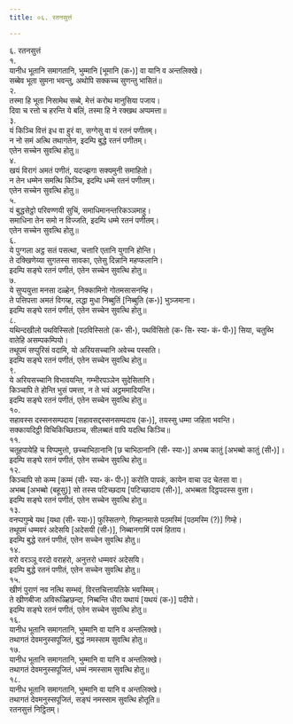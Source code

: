 ```yaml
---
title: ०६. रतनसुत्तं

---
```

६. रतनसुत्तं  
१.  
यानीध भूतानि समागतानि, भुम्मानि [भूमानि (क॰)] वा यानि व अन्तलिक्खे।  
सब्बेव भूता सुमना भवन्तु, अथोपि सक्कच्च सुणन्तु भासितं॥  
२.  
तस्मा हि भूता निसामेथ सब्बे, मेत्तं करोथ मानुसिया पजाय।  
दिवा च रत्तो च हरन्ति ये बलिं, तस्मा हि ने रक्खथ अप्पमत्ता॥  
३.  
यं किञ्चि वित्तं इध वा हुरं वा, सग्गेसु वा यं रतनं पणीतम्।  
न नो समं अत्थि तथागतेन, इदम्पि बुद्धे रतनं पणीतम्।  
एतेन सच्चेन सुवत्थि होतु॥  
४.  
खयं विरागं अमतं पणीतं, यदज्झगा सक्यमुनी समाहितो।  
न तेन धम्मेन समत्थि किञ्चि, इदम्पि धम्मे रतनं पणीतम्।  
एतेन सच्चेन सुवत्थि होतु॥  
५.  
यं बुद्धसेट्ठो परिवण्णयी सुचिं, समाधिमानन्तरिकञ्ञमाहु।  
समाधिना तेन समो न विज्जति, इदम्पि धम्मे रतनं पणीतम्।  
एतेन सच्चेन सुवत्थि होतु॥  
६.  
ये पुग्गला अट्ठ सतं पसत्था, चत्तारि एतानि युगानि होन्ति।  
ते दक्खिणेय्या सुगतस्स सावका, एतेसु दिन्नानि महप्फलानि।  
इदम्पि सङ्घे रतनं पणीतं, एतेन सच्चेन सुवत्थि होतु॥  
७.  
ये सुप्पयुत्ता मनसा दळ्हेन, निक्कामिनो गोतमसासनम्हि।  
ते पत्तिपत्ता अमतं विगय्ह, लद्धा मुधा निब्बुतिं [निब्बुति (क॰)] भुञ्जमाना।  
इदम्पि सङ्घे रतनं पणीतं, एतेन सच्चेन सुवत्थि होतु॥  
८.  
यथिन्दखीलो पथविस्सितो [पठविस्सितो (क॰ सी॰), पथविंसितो (क॰ सि॰ स्या॰ कं॰ पी॰)] सिया, चतुब्भि वातेहि असम्पकम्पियो।  
तथूपमं सप्पुरिसं वदामि, यो अरियसच्चानि अवेच्च पस्सति।  
इदम्पि सङ्घे रतनं पणीतं, एतेन सच्चेन सुवत्थि होतु॥  
९.  
ये अरियसच्चानि विभावयन्ति, गम्भीरपञ्ञेन सुदेसितानि।  
किञ्चापि ते होन्ति भुसं पमत्ता, न ते भवं अट्ठममादियन्ति।  
इदम्पि सङ्घे रतनं पणीतं, एतेन सच्चेन सुवत्थि होतु॥  
१०.  
सहावस्स दस्सनसम्पदाय [सहावसद्दस्सनसम्पदाय (क॰)], तयस्सु धम्मा जहिता भवन्ति।  
सक्कायदिट्ठी विचिकिच्छितञ्च, सीलब्बतं वापि यदत्थि किञ्चि॥  
११.  
चतूहपायेहि च विप्पमुत्तो, छच्चाभिठानानि [छ चाभिठानानि (सी॰ स्या॰)] अभब्ब कातुं [अभब्बो कातुं (सी॰)]।  
इदम्पि सङ्घे रतनं पणीतं, एतेन सच्चेन सुवत्थि होतु॥  
१२.  
किञ्चापि सो कम्म [कम्मं (सी॰ स्या॰ कं॰ पी॰)] करोति पापकं, कायेन वाचा उद चेतसा वा।  
अभब्ब [अभब्बो (बहूसु)] सो तस्स पटिच्छदाय [पटिच्छादाय (सी॰)], अभब्बता दिट्ठपदस्स वुत्ता।  
इदम्पि सङ्घे रतनं पणीतं, एतेन सच्चेन सुवत्थि होतु॥  
१३.  
वनप्पगुम्बे यथ [यथा (सी॰ स्या॰)] फुस्सितग्गे, गिम्हानमासे पठमस्मिं [पठमस्मि (?)] गिम्हे।  
तथूपमं धम्मवरं अदेसयि [अदेसयी (सी॰)], निब्बानगामिं परमं हिताय।  
इदम्पि बुद्धे रतनं पणीतं, एतेन सच्चेन सुवत्थि होतु॥  
१४.  
वरो वरञ्ञू वरदो वराहरो, अनुत्तरो धम्मवरं अदेसयि।  
इदम्पि बुद्धे रतनं पणीतं, एतेन सच्चेन सुवत्थि होतु॥  
१५.  
खीणं पुराणं नव नत्थि सम्भवं, विरत्तचित्तायतिके भवस्मिम्।  
ते खीणबीजा अविरूळ्हिछन्दा, निब्बन्ति धीरा यथायं [यथयं (क॰)] पदीपो।  
इदम्पि सङ्घे रतनं पणीतं, एतेन सच्चेन सुवत्थि होतु॥  
१६.  
यानीध भूतानि समागतानि, भुम्मानि वा यानि व अन्तलिक्खे।  
तथागतं देवमनुस्सपूजितं, बुद्धं नमस्साम सुवत्थि होतु॥  
१७.  
यानीध भूतानि समागतानि, भुम्मानि वा यानि व अन्तलिक्खे।  
तथागतं देवमनुस्सपूजितं, धम्मं नमस्साम सुवत्थि होतु॥  
१८.  
यानीध भूतानि समागतानि, भुम्मानि वा यानि व अन्तलिक्खे।  
तथागतं देवमनुस्सपूजितं, सङ्घं नमस्साम सुवत्थि होतूति॥  
रतनसुत्तं निट्ठितम्।  